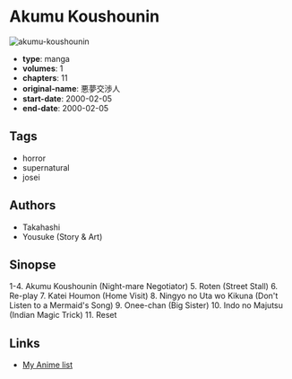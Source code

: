 # Akumu Koushounin

![akumu-koushounin](https://cdn.myanimelist.net/images/manga/1/148233.jpg)

-   **type**: manga
-   **volumes**: 1
-   **chapters**: 11
-   **original-name**: 悪夢交渉人
-   **start-date**: 2000-02-05
-   **end-date**: 2000-02-05

## Tags

-   horror
-   supernatural
-   josei

## Authors

-   Takahashi
-   Yousuke (Story & Art)

## Sinopse

1-4. Akumu Koushounin (Night-mare Negotiator) 5. Roten (Street Stall) 6. Re-play 7. Katei Houmon (Home Visit) 8. Ningyo no Uta wo Kikuna (Don't Listen to a Mermaid's Song) 9. Onee-chan (Big Sister) 10. Indo no Majutsu (Indian Magic Trick) 11. Reset

## Links

-   [My Anime list](https://myanimelist.net/manga/83365/Akumu_Koushounin)
